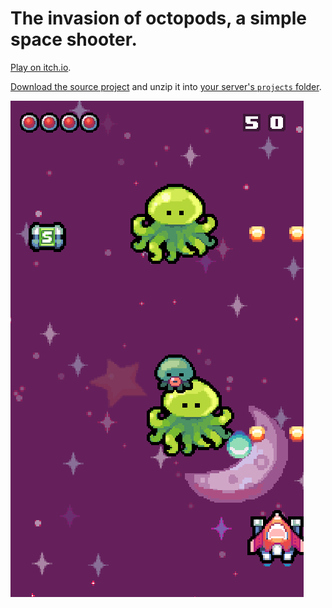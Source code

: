 # The invasion of octopods, a simple space shooter.

[Play on itch.io](http://metylene.itch.io/the-invasion-of-octopods).

[Download the source project](https://github.com/metylene/the-invasion-of-octopods/archive.zip) and unzip it into [your server's `projects` folder](http://docs.superpowers-html5.com/en/getting-started/setting-up-superpowers).

![](https://github.com/metylene/the-invasion-of-octopods/blob/master/preview.gif)